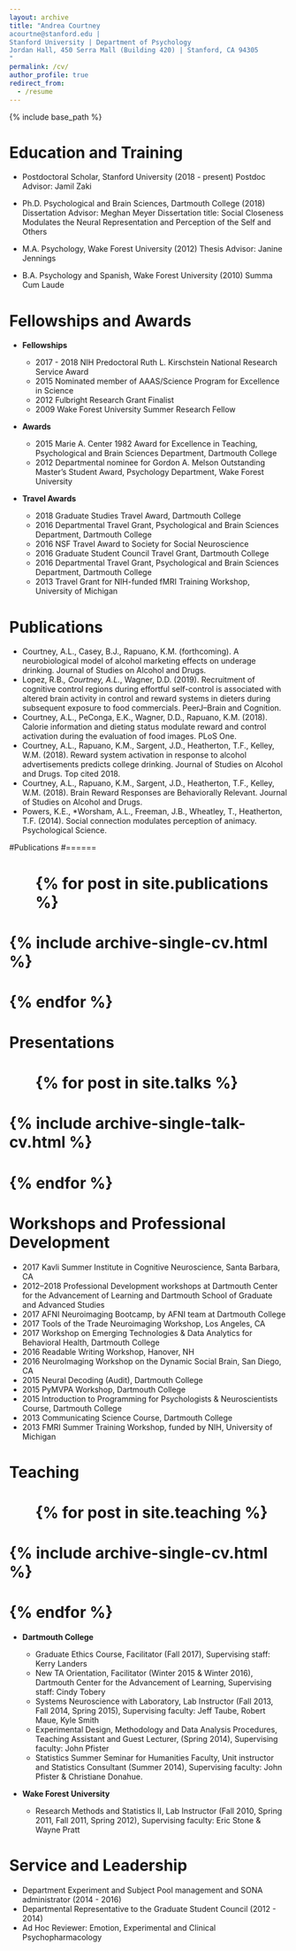 ```yaml
---
layout: archive
title: "Andrea Courtney
acourtne@stanford.edu |
Stanford University | Department of Psychology
Jordan Hall, 450 Serra Mall (Building 420) | Stanford, CA 94305
"
permalink: /cv/
author_profile: true
redirect_from:
  - /resume
---
```


{% include base_path %}

Education and Training
======
* Postdoctoral Scholar, Stanford University (2018 - present)
  Postdoc Advisor: Jamil Zaki

* Ph.D. Psychological and Brain Sciences, Dartmouth College (2018)
  Dissertation Advisor: Meghan Meyer
  Dissertation title: Social Closeness Modulates the Neural Representation and Perception of the Self and Others

* M.A. Psychology, Wake Forest University (2012)
  Thesis Advisor: Janine Jennings					       

* B.A. Psychology and Spanish, Wake Forest University (2010)
  Summa Cum Laude	

Fellowships and Awards
======
* **Fellowships**
  * 2017 - 2018 NIH Predoctoral Ruth L. Kirschstein National Research Service Award
  * 2015 Nominated member of AAAS/Science Program for Excellence in Science	
  * 2012 Fulbright Research Grant Finalist		
  * 2009 Wake Forest University Summer Research Fellow

* **Awards**
  * 2015 Marie A. Center 1982 Award for Excellence in Teaching, Psychological and Brain Sciences Department, Dartmouth College
  * 2012 Departmental nominee for Gordon A. Melson Outstanding Master’s Student Award, Psychology Department, Wake Forest University

* **Travel Awards**	
  * 2018 Graduate Studies Travel Award, Dartmouth College
  * 2016 Departmental Travel Grant, Psychological and Brain Sciences Department, Dartmouth College	
  * 2016 NSF Travel Award to Society for Social Neuroscience
  * 2016 Graduate Student Council Travel Grant, Dartmouth College	
  * 2016 Departmental Travel Grant, Psychological and Brain Sciences Department, Dartmouth College
  * 2013 Travel Grant for NIH-funded fMRI Training Workshop, University of Michigan

  
Publications
======
* Courtney, A.L., Casey, B.J., Rapuano, K.M. (forthcoming). A neurobiological model of alcohol marketing effects on underage drinking. Journal of Studies on Alcohol and Drugs.
* Lopez, R.B.*, Courtney, A.L.*, Wagner, D.D. (2019). Recruitment of cognitive control regions during effortful self-control is associated with altered brain activity in control and reward systems in dieters during subsequent exposure to food commercials. PeerJ–Brain and Cognition.
* Courtney, A.L., PeConga, E.K., Wagner, D.D., Rapuano, K.M. (2018). Calorie information and dieting status modulate reward and control activation during the evaluation of food images. PLoS One.
* Courtney, A.L., Rapuano, K.M., Sargent, J.D., Heatherton, T.F., Kelley, W.M. (2018). Reward system activation in response to alcohol advertisements predicts college drinking. Journal of Studies on Alcohol and Drugs. Top cited 2018.
* Courtney, A.L., Rapuano, K.M., Sargent, J.D., Heatherton, T.F., Kelley, W.M. (2018). Brain Reward Responses are Behaviorally Relevant. Journal of Studies on Alcohol and Drugs.
* Powers, K.E., *Worsham, A.L., Freeman, J.B., Wheatley, T., Heatherton, T.F. (2014). Social connection modulates perception of animacy. Psychological Science.

#Publications
#======
#  <ul>{% for post in site.publications %}
#    {% include archive-single-cv.html %}
#  {% endfor %}</ul>
  
Presentations
======
#  <ul>{% for post in site.talks %}
#    {% include archive-single-talk-cv.html %}
#  {% endfor %}</ul>
  
Workshops and Professional Development
======
* 2017 Kavli Summer Institute in Cognitive Neuroscience, Santa Barbara, CA
* 2012–2018 Professional Development workshops at Dartmouth Center for the Advancement of Learning and Dartmouth School of Graduate and Advanced Studies
* 2017	AFNI Neuroimaging Bootcamp, by AFNI team at Dartmouth College
* 2017	Tools of the Trade Neuroimaging Workshop, Los Angeles, CA 
* 2017	Workshop on Emerging Technologies & Data Analytics for Behavioral Health, Dartmouth College
* 2016	Readable Writing Workshop, Hanover, NH
* 2016	NeuroImaging Workshop on the Dynamic Social Brain, San Diego, CA
* 2015	Neural Decoding (Audit), Dartmouth College
* 2015	PyMVPA Workshop, Dartmouth College
* 2015	Introduction to Programming for Psychologists & Neuroscientists Course, Dartmouth College	
* 2013	Communicating Science Course, Dartmouth College
* 2013	FMRI Summer Training Workshop, funded by NIH, University of Michigan		
  
Teaching
======
#  <ul>{% for post in site.teaching %}
#    {% include archive-single-cv.html %}
#  {% endfor %}</ul>
  
* **Dartmouth College**
	* Graduate Ethics Course, Facilitator (Fall 2017), Supervising staff: Kerry Landers
	* New TA Orientation, Facilitator (Winter 2015 & Winter 2016), Dartmouth Center for the Advancement of Learning, Supervising staff: Cindy Tobery
	* Systems Neuroscience with Laboratory, Lab Instructor (Fall 2013, Fall 2014, Spring 2015), Supervising faculty: Jeff Taube, Robert Maue, Kyle Smith
	* Experimental Design, Methodology and Data Analysis Procedures, Teaching Assistant and Guest Lecturer, (Spring 2014), Supervising faculty: John Pfister
	* Statistics Summer Seminar for Humanities Faculty, Unit instructor and Statistics Consultant (Summer 2014), Supervising faculty: John Pfister & Christiane Donahue. 

* **Wake Forest University**
	* Research Methods and Statistics II, Lab Instructor (Fall 2010, Spring 2011, Fall 2011, Spring 2012), Supervising faculty: Eric Stone & Wayne Pratt
  
Service and Leadership
======
* Department Experiment and Subject Pool management and SONA administrator (2014 - 2016)
* Departmental Representative to the Graduate Student Council (2012 - 2014)
* Ad Hoc Reviewer: Emotion, Experimental and Clinical Psychopharmacology
